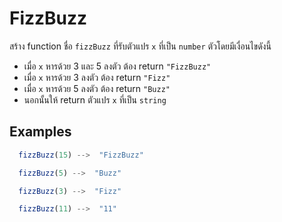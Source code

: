 # FizzBuzz

สร้าง function ชื่อ `fizzBuzz` ที่รับตัวแปร `x` ที่เป็น `number` ตัวโดยมีเงื่อนไขดังนี้

- เมื่อ `x` หารด้วย 3 และ 5 ลงตัว ต้อง return `"FizzBuzz"`
- เมื่อ `x` หารด้วย 3 ลงตัว ต้อง return `"Fizz"`
- เมื่อ `x` หารด้วย 5 ลงตัว ต้อง return `"Buzz"`
- นอกนั้นให้ return ตัวแปร `x` ที่เป็น `string`

## Examples

```js
  fizzBuzz(15) -->  "FizzBuzz"
```

```js
  fizzBuzz(5) -->  "Buzz"
```

```js
  fizzBuzz(3) -->  "Fizz"
```

```js
  fizzBuzz(11) -->  "11"
```
